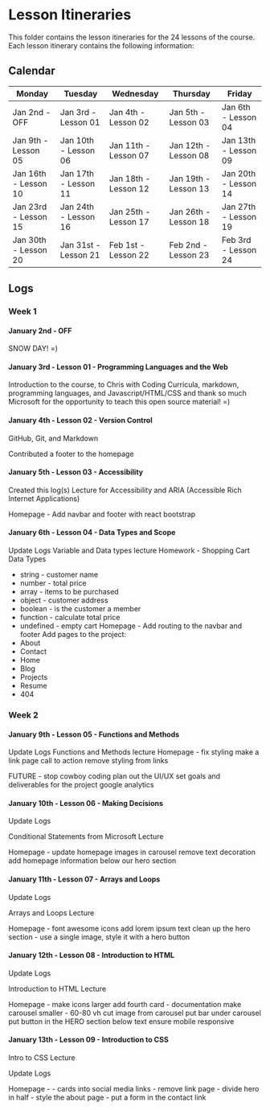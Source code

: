 # Lesson Itineraries

This folder contains the lesson itineraries for the 24 lessons of the course. Each lesson itinerary contains the following information:


## Calendar

| Monday      | Tuesday | Wednesday      | Thursday | Friday | 
| ----------- | ----------- | ----------- | ----------- | ----------- | 
| Jan 2nd - OFF | Jan 3rd - Lesson 01  | Jan 4th - Lesson 02 | Jan 5th - Lesson 03 | Jan 6th - Lesson 04 | 
| Jan 9th - Lesson 05 | Jan 10th - Lesson 06  | Jan 11th - Lesson 07 | Jan 12th - Lesson 08 | Jan 13th - Lesson 09 |
| Jan 16th - Lesson 10 | Jan 17th - Lesson 11  | Jan 18th - Lesson 12 | Jan 19th - Lesson 13 | Jan 20th - Lesson 14 | 
| Jan 23rd - Lesson 15 | Jan 24th - Lesson 16  | Jan 25th - Lesson 17 | Jan 26th - Lesson 18 | Jan 27th - Lesson 19 | 
| Jan 30th - Lesson 20 | Jan 31st - Lesson 21  | Feb 1st - Lesson 22 | Feb 2nd - Lesson 23 | Feb 3rd - Lesson 24 | 

## Logs

### Week 1

#### January 2nd - OFF

SNOW DAY! =)

#### January 3rd - Lesson 01 - Programming Languages and the Web
Introduction to the course, to Chris with Coding Curricula, markdown, programming languages, and Javascript/HTML/CSS and thank so much Microsoft for the opportunity to teach this open source material! =) 

#### January 4th - Lesson 02 - Version Control
GitHub, Git, and Markdown

Contributed a footer to the homepage

#### January 5th - Lesson 03 - Accessibility 
Created this log(s)
Lecture for Accessibility and ARIA (Accessible Rich Internet Applications)

Homepage - Add navbar and footer with react bootstrap 

#### January 6th - Lesson 04 - Data Types and Scope
Update Logs
Variable and Data types lecture
Homework - Shopping Cart Data Types
- string - customer name
- number - total price
- array - items to be purchased
- object - customer address
- boolean - is the customer a member
- function - calculate total price
- undefined - empty cart
Homepage - Add routing to the navbar and footer
Add pages to the project:
- About
- Contact
- Home
- Blog
- Projects
- Resume
- 404

### Week 2

#### January 9th - Lesson 05 - Functions and Methods
Update Logs
Functions and Methods lecture
Homepage - 
    fix styling
    make a link page
    call to action 
    remove styling from links

FUTURE - stop cowboy coding 
    plan out the UI/UX
    set goals and deliverables for the project
    google analytics

#### January 10th - Lesson 06 - Making Decisions
Update Logs

Conditional Statements from Microsoft Lecture

Homepage - 
    update homepage images in carousel
    remove text decoration
    add homepage information below our hero section 


#### January 11th - Lesson 07 - Arrays and Loops

Update Logs

Arrays and Loops Lecture

Homepage - 
    font awesome icons
    add lorem ipsum text
    clean up the hero section - use a single image, style it with a hero button

#### January 12th - Lesson 08 - Introduction to HTML

Update Logs

Introduction to HTML Lecture

Homepage - 
    make icons larger
    add fourth card - documentation
    make carousel smaller - 60-80 vh
    cut image from carousel
    put bar under carousel
    put button in the HERO section below text
    ensure mobile responsive

#### January 13th - Lesson 09 - Introduction to CSS

Intro to CSS Lecture

Update Logs

Homepage - 
    - cards into social media links
    - remove link page 
    - divide hero in half
    - style the about page
    - put a form in the contact link